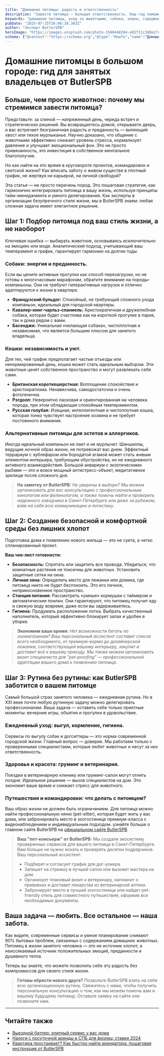 ```yaml
---
title: "Домашние питомцы: радость и ответственность"
description: "Завести питомца – большая ответственность. Наш гид поможет подготовиться: от выбора животного до создания безопасного и уютного пространства в вашем доме."
keywords: "домашние питомцы, уход за животными, собаки, кошки, содержание питомца, здоровье животных, ButlerSPB"
pubDate: "2025-07-25T16:06:38.363Z"
author: "Эксперт ButlerSPB"
heroImage: "https://images.unsplash.com/photo-1560448204-e02f11c3d0e2?q=80&w=2070&auto=format&fit=crop"
schema: {"@context":"https://schema.org","@type":"HowTo","name":"Домашние питомцы: радость и ответственность","description":"Завести питомца – большая ответственность. Наш гид поможет подготовиться: от выбора животного до создания безопасного и уютного пространства в вашем доме.","image":{"@type":"ImageObject","url":"https://images.unsplash.com/photo-1560448204-e02f11c3d0e2?q=80&w=2070&auto=format&fit=crop"},"aggregateRating":{"@type":"AggregateRating","ratingValue":"4.8","reviewCount":819,"bestRating":"5","worstRating":"1"},"publisher":{"@type":"Organization","name":"Блог ButlerSPB","logo":{"@type":"ImageObject","url":"https://butlerspb-blog.netlify.app/favicon.ico"}},"mainEntityOfPage":{"@type":"WebPage","@id":"https://butlerspb-blog.netlify.app/blog/domashnie-pitomcy/"}}
---
```

# Домашние питомцы в большом городе: гид для занятых владельцев от ButlerSPB

## Больше, чем просто животное: почему мы стремимся завести питомца?

Представьте: за спиной — напряженный день, череда встреч и стратегических решений. Вы возвращаетесь домой, открываете дверь, и вас встречает безграничная радость и преданность — виляющий хвост или тихое мурлыканье. Научно доказано, что общение с животными эффективно снижает уровень стресса, нормализует давление и улучшает эмоциональный фон. Это не просто привязанность, это инвестиция в собственное ментальное благополучие.

Но как найти на это время в круговороте проектов, командировок и светской жизни? Как вписать заботу о живом существе в плотный график, не жертвуя ни карьерой, ни личной свободой?

Эта статья — не просто перечень пород. Это пошаговая стратегия, как гармонично интегрировать питомца в вашу жизнь, используя принципы тайм-менеджмента и умного делегирования. Как эксперты в организации безупречного стиля жизни, мы в ButlerSPB знаем: любая сложная задача имеет элегантное решение.

## Шаг 1: Подбор питомца под ваш стиль жизни, а не наоборот

Ключевая ошибка — выбирать животное, основываясь исключительно на эмоциях или моде. Аналитический подход, учитывающий ваш темперамент и график, гарантирует гармонию на долгие годы.

### Собаки: энергия и преданность.

Если вы цените активные прогулки как способ перезагрузки, но не готовы к многочасовым марафонам, обратите внимание на породы-компаньоны. Они не требуют гиперактивных нагрузок и отлично адаптируются к жизни в квартире.

*   **Французский бульдог:** Спокойный, не требующий сложного ухода компаньон, идеальный для городской квартиры.
*   **Кавалер-кинг-чарльз-спаниель:** Аристократичная и дружелюбная собака, которая будет счастлива как на короткой прогулке в парке, так и дома рядом с вами.
*   **Басенджи:** Уникальная «нелающая собака», чистоплотная и независимая, что является большим плюсом для занятого владельца.

### Кошки: независимость и уют.

Для тех, чей график предполагает частые отъезды или ненормированный день, кошка может стать идеальным выбором. Эти животные ценят собственное пространство и могут развлекать себя сами.

*   **Британская короткошерстная:** Воплощение спокойствия и аристократизма. Ненавязчива, самодостаточна и очень фотогенична.
*   **Рэгдолл:** Невероятно ласковая и ориентированная на человека порода, при этом обладающая спокойным темпераментом.
*   **Русская голубая:** Изящная, интеллигентная и чистоплотная кошка, которая тонко чувствует настроение хозяина и не требует постоянного внимания.

### Альтернативные питомцы для эстетов и аллергиков.

Иногда идеальный компаньон не лает и не мурлычет. Шиншиллы, ведущие ночной образ жизни, не потревожат вас днем. Эффектный террариум с эублефаром или бородатой агамой может стать живым элементом интерьера, требующим обустройства, но не ежедневного активного взаимодействия. Большой аквариум с экзотическими рыбами — это и вовсе мощный антистресс-объект, медитативное зрелище после сложного дня.

> **На заметку от ButlerSPB:** *Не уверены в выборе? Мы можем организовать для вас консультацию с профессиональным кинологом или фелинологом, а также помочь найти и проверить надежного заводчика в Санкт-Петербурге или даже за рубежом, взяв на себя всю коммуникацию и логистику.*

## Шаг 2: Создание безопасной и комфортной среды без лишних хлопот

Подготовка дома к появлению нового жильца — это не суета, а четко спланированный проект.

**Ваш чек-лист готовности:**

*   **Безопасность:** Спрятать или защитить все провода. Убедиться, что комнатные растения не токсичны для животных. Установить защитные сетки на окна.
*   **Личная зона:** Определить место для лежанки или домика, где питомца никто не будет беспокоить. Это его личное, неприкосновенное пространство.
*   **Станция питания:** Рассмотреть «умные» кормушки с таймером и автоматические поилки. Они гарантируют, что питомец получит еду и свежую воду вовремя, даже если вы задерживаетесь.
*   **Гигиена:** Продумать расположение лотка. Выбрать качественный наполнитель, который эффективно блокирует запах и удобен в уборке.

> **Экономим ваше время:** *Нет возможности бегать по зоомагазинам? Ваш персональный ассистент составит список всего необходимого, от премиум-корма до дизайнерской лежанки, соответствующей вашему интерьеру, закупит и доставит всё к вашему приезду. Мы также можем организовать визит специалиста для "pet-proofing" — профессиональной адаптации вашего дома к появлению питомца.*

## Шаг 3: Рутина без рутины: как ButlerSPB заботится о вашем питомце

Самый большой страх занятого человека — ежедневная рутина. Но в XXI веке почти любую рутинную задачу можно делегировать профессионалам. Ваша задача — оставить себе только приятные моменты: вечерние игры, объятия и прогулки в удовольствие.

### Ежедневный уход: выгул, кормление, гигиена.

Сервисы по выгулу собак и догситтеры — это норма современной городской жизни. Главный вопрос — доверие. Мы работаем только с проверенными специалистами, которые любят животных и несут за них ответственность.

### Здоровье и красота: груминг и ветеринария.

Поездки в ветеринарную клинику или груминг-салон могут отнять полдня. Идеальное решение — вызов специалистов на дом. Это экономит ваше время и снижает стресс для животного.

### Путешествия и командировки: что делать с питомцем?

Ваш образ жизни не должен быть ограничением. Для питомца можно найти профессиональную няню (pet-sitter), которая будет жить у вас дома, или забронировать место в зоогостинице премиум-класса с видеонаблюдением и индивидуальным подходом. узнайте больше о главном сайте ButlerSPB на <a href="https://butlerspb.ru" target="_blank" rel="nofollow">официальном сайте ButlerSPB</a>

> **Ваш "пет-консьерж" от ButlerSPB:** Мы создали экосистему проверенных сервисов для вашего питомца в Санкт-Петербурге. Вам больше не нужно искать и проверять десятки подрядчиков. Ваш персональный ассистент:
> *   Подберет и согласует график для дог-уокера.
> *   Запишет на стрижку в лучший салон или вызовет мастера на дом.
> *   Организует плановый визит к ветеринару, напомнит о прививках и доставит лекарства из ветеринарной аптеки.
> *   Забронирует место в лучшей зоогостинице или найдет pet-friendly отель для совместного путешествия, оформив все необходимые документы.

## Ваша задача — любить. Все остальное — наша забота.

Как видите, современные сервисы и умное планирование снимают 90% бытовых проблем, связанных с содержанием домашних животных. Питомец в жизни занятого человека — это не источник хлопот, а неиссякаемый источник положительных эмоций, преданности и душевного тепла.

Теперь вы знаете, что можете позволить себе эту радость без компромиссов для своего стиля жизни.

> **Готовы обрести нового друга?**
> Позвольте ButlerSPB взять на себя всю организационную рутину. Свяжитесь с нами, чтобы получить персональную консультацию о том, как мы можем помочь вам и вашему будущему питомцу. Оставьте заявку на сайте или позвоните нам.

---

## Читайте также

*   [Выездной батлер: элитный сервис у вас дома](/blog/vyezd-batler/)
*   [Налоги с посуточной аренды в СПБ для физлиц: ставки 2024](/blog/nalogi-s-posutochnoy-arendy-dlya-fizicheskih-lic-v-spb/)
*   [Квартира простаивает? Как быстро найти арендатора: пошаговая инструкция от ButlerSPB](/blog/kak-bystro-nayti-arendatora-esli-kvartira-prostaivaet/)

